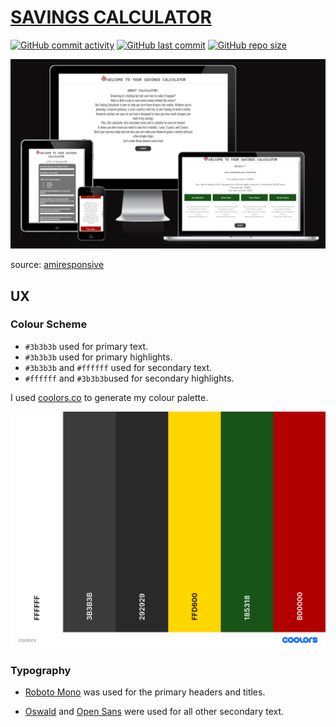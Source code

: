 # [SAVINGS CALCULATOR](https://dfedyachkina.github.io/savings-calculator)

[![GitHub commit activity](https://img.shields.io/github/commit-activity/t/dfedyachkina/savings-calculator)](https://github.com/dfedyachkina/savings-calculator/commits/main)
[![GitHub last commit](https://img.shields.io/github/last-commit/dfedyachkina/savings-calculator)](https://github.com/dfedyachkina/savings-calculator/commits/main)
[![GitHub repo size](https://img.shields.io/github/repo-size/dfedyachkina/savings-calculator)](https://github.com/dfedyachkina/savings-calculator)

![screenshot](documentation/mockup.png)

source: [amiresponsive](https://ui.dev/amiresponsive?url=https://dfedyachkina.github.io/savings-calculator)

## UX


### Colour Scheme

- `#3b3b3b` used for primary text.
- `#3b3b3b` used for primary highlights.
- `#3b3b3b` and `#ffffff` used for secondary text.
- `#ffffff` and `#3b3b3b`used for secondary highlights.


I used [coolors.co](https://coolors.co/e84610-009fe3-4a4a4f-445261-d63649-e6ecf0-000000) to generate my colour palette.

![screenshot](documentation/coolors.png)


### Typography

- [Roboto Mono](https://fonts.google.com/specimen/Roboto+Mono) was used for the primary headers and titles.

- [Oswald](https://fonts.google.com/specimen/Oswald) and [Open Sans](https://fonts.google.com/specimen/Open+Sans) were used for all other secondary text.


